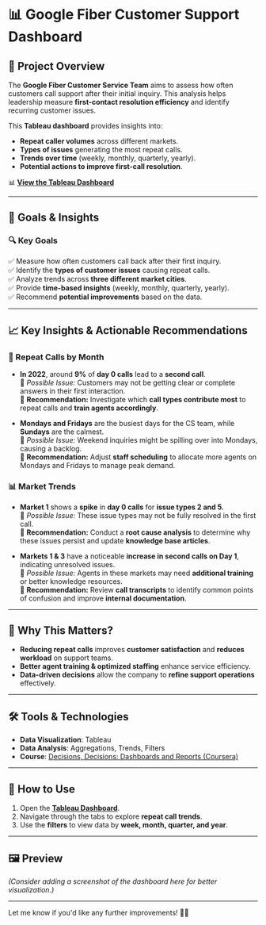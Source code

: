 # 📊 Google Fiber Customer Support Dashboard

## 📌 Project Overview

The **Google Fiber Customer Service Team** aims to assess how often customers call support after their initial inquiry. This analysis helps leadership measure **first-contact resolution efficiency** and identify recurring customer issues.

This **Tableau dashboard** provides insights into:
- **Repeat caller volumes** across different markets.
- **Types of issues** generating the most repeat calls.
- **Trends over time** (weekly, monthly, quarterly, yearly).
- **Potential actions to improve first-call resolution**.

📊 **[View the Tableau Dashboard](https://public.tableau.com/app/profile/koosha.mehdipoor/viz/GoogleFiber_17437643576580/Third#1)**  

---

## 🎯 Goals & Insights

### 🔍 Key Goals
✅ Measure how often customers call back after their first inquiry.  
✅ Identify the **types of customer issues** causing repeat calls.  
✅ Analyze trends across **three different market cities**.  
✅ Provide **time-based insights** (weekly, monthly, quarterly, yearly).  
✅ Recommend **potential improvements** based on the data.  

---

## 📈 Key Insights & Actionable Recommendations

### **📅 Repeat Calls by Month**
- **In 2022**, around **9%** of **day 0 calls** lead to a **second call**.  
  🔹 *Possible Issue:* Customers may not be getting clear or complete answers in their first interaction.  
  🔹 **Recommendation:** Investigate which **call types contribute most** to repeat calls and **train agents accordingly**.  

- **Mondays and Fridays** are the busiest days for the CS team, while **Sundays** are the calmest.  
  🔹 *Possible Issue:* Weekend inquiries might be spilling over into Mondays, causing a backlog.  
  🔹 **Recommendation:** Adjust **staff scheduling** to allocate more agents on Mondays and Fridays to manage peak demand.  

### **📊 Market Trends**
- **Market 1** shows a **spike** in **day 0 calls** for **issue types 2 and 5**.  
  🔹 *Possible Issue:* These issue types may not be fully resolved in the first call.  
  🔹 **Recommendation:** Conduct a **root cause analysis** to determine why these issues persist and update **knowledge base articles**.  

- **Markets 1 & 3** have a noticeable **increase in second calls on Day 1**, indicating unresolved issues.  
  🔹 *Possible Issue:* Agents in these markets may need **additional training** or better knowledge resources.  
  🔹 **Recommendation:** Review **call transcripts** to identify common points of confusion and improve **internal documentation**.  

---

## 🚀 Why This Matters?  
- **Reducing repeat calls** improves **customer satisfaction** and **reduces workload** on support teams.  
- **Better agent training & optimized staffing** enhance service efficiency.  
- **Data-driven decisions** allow the company to **refine support operations** effectively.  

---

## 🛠 Tools & Technologies
- **Data Visualization**: Tableau  
- **Data Analysis**: Aggregations, Trends, Filters  
- **Course**: [Decisions, Decisions: Dashboards and Reports (Coursera)](https://www.coursera.org/learn/decisions-decisions-dashboards-and-reports/supplement/Ufo5r/activity-exemplar-build-a-dashboard-for-google-fiber)  

---

## 📎 How to Use
1. Open the **[Tableau Dashboard](https://public.tableau.com/app/profile/koosha.mehdipoor/viz/GoogleFiber_17437643576580/Third#1)**.  
2. Navigate through the tabs to explore **repeat call trends**.  
3. Use the **filters** to view data by **week, month, quarter, and year**.  

---

## 🖼 Preview  
*(Consider adding a screenshot of the dashboard here for better visualization.)*  

---

Let me know if you'd like any further improvements! 🚀😊
